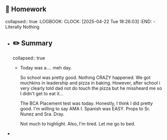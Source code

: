 ## 📝 Homework
collapsed:: true
:LOGBOOK:
CLOCK: [2025-04-22 Tue 18:26:03]
:END:
	- Literally Nothing
- ##  ✏️ Summary
  collapsed:: true
	- Today was a.... meh day.
	  
	  So school was pretty good. Nothing CRAZY happened. We got muchkins in leadership and pizza in baking. However, after school i very clearly told dad not do touch the pizza but he missheard me so I didn't get to eat it... 
	  
	  The BCA Placement test was today. Honestly, I think I did pretty good. I'm willing to say AMA I. Spanish was EASY. Props to Sr. Nunez and Sra. Dray. 
	  
	  Not much to highlight. Also, I'm tired. Let me go to bed.
-